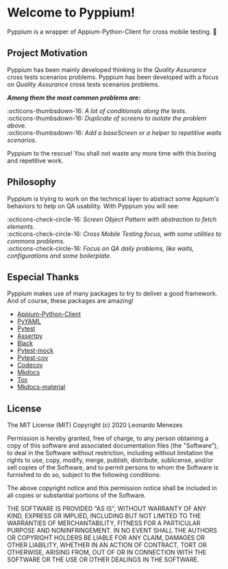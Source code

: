 # Welcome to Pyppium!  

Pyppium is a wrapper of Appium-Python-Client for cross mobile testing. :tada:

## Project Motivation

Pyppium has been mainly developed thinking in the *Quality Assurance* cross tests scenarios problems. 
Pyppium has been developed with a focus on *Quality Assurance* cross tests scenarios problems.

***Among them the most common problems are:***

:octicons-thumbsdown-16: *A lot of conditionals along the tests.*</br>
:octicons-thumbsdown-16: *Duplicate of screens to isolate the problem above.*</br>
:octicons-thumbsdown-16: *Add a baseScreen or a helper to repetitive waits scenarios.*</br>

Pyppium to the rescue! You shall not waste any more time with this boring and repetitive work.

## Philosophy

Pyppium is trying to work on the technical layer to abstract some Appium's behaviors to help on QA usability. With Pyppium you will see:

:octicons-check-circle-16: *Screen Object Pattern with abstraction to fetch elements.*</br>
:octicons-check-circle-16: *Cross Mobile Testing focus, with some utilities to commons problems.*</br>
:octicons-check-circle-16: *Focus on QA daily problems, like waits, configurations and some boilerplate.*</br>

## Especial Thanks
 
 Pyppium makes use of many packages to try to deliver a good framework. And of course, these packages are amazing!
 
 - [Appium-Python-Client](https://pypi.org/project/Appium-Python-Client/)
 - [PyYAML](https://pypi.org/project/PyYAML/)
 - [Pytest](https://pypi.org/project/pytest/)
 - [Assertpy](https://pypi.org/project/assertpy/)
 - [Black](https://pypi.org/project/black/)
 - [Pytest-mock](https://pypi.org/project/pytest-mock/)
 - [Pytest-cov](https://pypi.org/project/pytest-cov/)
 - [Codecov](https://pypi.org/project/codecov/)
 - [Mkdocs](https://pypi.org/project/mkdocs/)
 - [Tox](https://pypi.org/project/tox/) 
 - [Mkdocs-material](https://squidfunk.github.io/mkdocs-material/)  
 
 
## License

 The MIT License (MIT)
 Copyright (c) 2020 Leonardo Menezes

 Permission is hereby granted, free of charge, to any person obtaining a copy
 of this software and associated documentation files (the "Software"), to deal
 in the Software without restriction, including without limitation the rights
 to use, copy, modify, merge, publish, distribute, sublicense, and/or sell
 copies of the Software, and to permit persons to whom the Software is
 furnished to do so, subject to the following conditions:

 The above copyright notice and this permission notice shall be included in all
 copies or substantial portions of the Software.

 THE SOFTWARE IS PROVIDED "AS IS", WITHOUT WARRANTY OF ANY KIND,
 EXPRESS OR IMPLIED, INCLUDING BUT NOT LIMITED TO THE WARRANTIES OF
 MERCHANTABILITY, FITNESS FOR A PARTICULAR PURPOSE AND NONINFRINGEMENT.
 IN NO EVENT SHALL THE AUTHORS OR COPYRIGHT HOLDERS BE LIABLE FOR ANY CLAIM,
 DAMAGES OR OTHER LIABILITY, WHETHER IN AN ACTION OF CONTRACT, TORT OR
 OTHERWISE, ARISING FROM, OUT OF OR IN CONNECTION WITH THE SOFTWARE OR THE USE
 OR OTHER DEALINGS IN THE SOFTWARE.

 
 <br />  